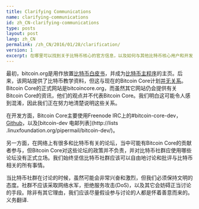 ```yaml
---
title: Clarifying Communications
name: clarifying-communications
id: zh_CN-clarifying-communications
type: posts
layout: post
lang: zh_CN
permalink: /zh_CN/2016/01/28/clarification/
version: 1
excerpt: 在哪里可以找到关于比特币核心的官方信息，以及如何与其他比特币核心用户和开发者进行互动？
---
```

最初，bitcoin.org是用作放置[比特币白皮书](https://bitcoin.org/bitcoin.pdf)，并成为[比特币主程序](https://bitcoin.org/en/download)的主页。后来，该网站提供了比特币教学资料，但这与现在的Bitcoin Core计划[并无关系](https://bitcoin.org/en/bitcoin-core/about-site)。 Bitcoin Core的正式网站是bitcoincore.org，而虽然其它网站仍会提供有关Bitcoin Core的资讯，他们的观点并不代表Bitcoin Core。我们明白这可能令人感到混淆，因此我们正在努力地清楚说明这些关系。

在开发方面，Bitcoin Core主要使用Freenode IRC上的#bitcoin-core-dev，[Github](https://github.com/bitcoin/bitcoin)，以及[bitcoin-dev 电邮列表](http://lists .linuxfoundation.org/pipermail/bitcoin-dev/)。

另一方面，在网络上有很多和比特币有关的论坛，当中可能有Bitcoin Core的贡献者参与，但Bitcoin Core对这些论坛的政策并不负责，并对比特币社群应使用哪些论坛没有正式立场。我们始终坚信比特币社群应该可以自由地讨论和批评与比特币相关的所有事情。

当比特币社群在讨论的时候，虽然可能会非常兴奋和激烈，但我们必须保持文明的态度。社群不应该采取网络水军，拒绝服务攻击(DoS)，以及其它会妨碍正当讨论的手段。除非有其它理由，我们应该尽量假设参与讨论的人都是怀着善意而来的。义务翻译.
